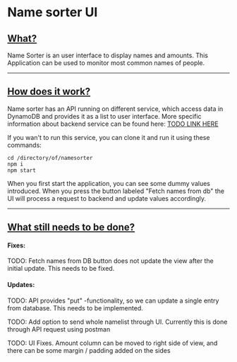 # Name sorter UI



## <u>What?</u>

Name Sorter is an user interface to display names and amounts. This Application can be used to monitor most common names of people.



------



## <u>How does it work?</u>

Name sorter has an API running on different service, which access data in DynamoDB and provides it as a list to user interface. More specific information about backend service can be found here: <u>TODO LINK HERE</u>

If you wan't to run this service, you can clone it and run it using these commands:

```
cd /directory/of/namesorter
npm i
npm start
```

When you first start the application, you can see some dummy values introduced. When you press the button labeled "Fetch names from db" the UI will process a request to backend and update values accordingly.



------



## <u>What still needs to be done?</u>

#### Fixes:

TODO: Fetch names from DB button does not update the view after the initial update. This needs to be fixed.

#### Updates:

TODO: API provides "put" -functionality, so we can update a single entry from database. This needs to be implemented.

TODO: Add option to send whole namelist through UI. Currently this is done through API request using postman

TODO: UI Fixes. Amount column can be moved to right side of view, and there can be some margin / padding added on the sides

